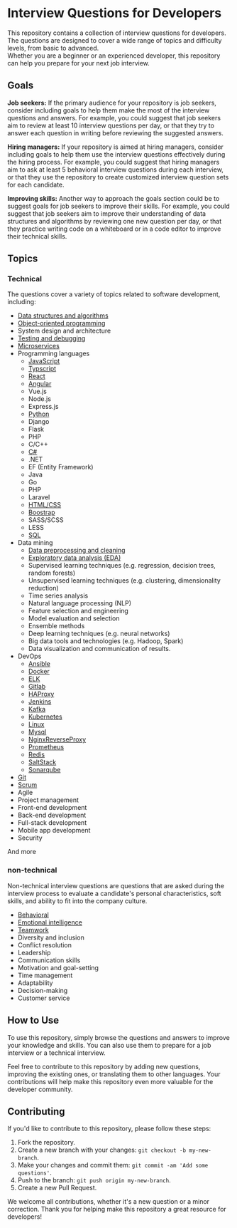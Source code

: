 # Interview Questions for Developers  
This repository contains a collection of interview questions for developers. The questions are designed to cover a wide range of topics and difficulty levels, from basic to advanced.  
Whether you are a beginner or an experienced developer, this repository can help you prepare for your next job interview.

## Goals
**Job seekers:** If the primary audience for your repository is job seekers, consider including goals to help them make the most of the interview questions and answers. For example, you could suggest that job seekers aim to review at least 10 interview questions per day, or that they try to answer each question in writing before reviewing the suggested answers.

**Hiring managers:** If your repository is aimed at hiring managers, consider including goals to help them use the interview questions effectively during the hiring process. For example, you could suggest that hiring managers aim to ask at least 5 behavioral interview questions during each interview, or that they use the repository to create customized interview question sets for each candidate.

**Improving skills:** Another way to approach the goals section could be to suggest goals for job seekers to improve their skills. For example, you could suggest that job seekers aim to improve their understanding of data structures and algorithms by reviewing one new question per day, or that they practice writing code on a whiteboard or in a code editor to improve their technical skills.

## Topics
### Technical
The questions cover a variety of topics related to software development, including:
- [Data structures and algorithms](https://github.com/valakhosravi/Interview-Questions-Answers/blob/test/Technical/Data%20structures%20and%20algorithms.md)  
- [Object-oriented programming](https://github.com/valakhosravi/Interview-Questions-Answers/blob/test/Technical/Object-oriented%20programming.md)  
- System design and architecture  
- [Testing and debugging](https://github.com/valakhosravi/Interview-Questions-Answers/blob/main/Technical/Testing%20and%20debugging.md)  
- [Microservices](https://github.com/valakhosravi/Interview-Questions-Answers/blob/main/Technical/Microservices.md)
- Programming languages
  - [JavaScript](https://github.com/valakhosravi/Interview-Questions-Answers/tree/test/Technical/Programming%20languages/JavaScript)
  - [Typscript](https://github.com/valakhosravi/Interview-Questions-Answers/blob/main/Technical/Programming%20languages/JavaScript/TypeScript.md)
  - [React](https://github.com/valakhosravi/Interview-Questions-Answers/blob/main/Technical/Programming%20languages/JavaScript/React.md)
  - [Angular](https://github.com/valakhosravi/Interview-Questions-Answers/blob/main/Technical/Programming%20languages/JavaScript/Angular.md)
  - Vue.js
  - Node.js
  - Express.js
  - [Python](https://github.com/valakhosravi/Interview-Questions-Answers/blob/main/Technical/Programming%20languages/Python.md)
  - Django
  - Flask
  - PHP
  - C/C++
  - [C#](https://github.com/valakhosravi/Interview-Questions-Answers/blob/main/Technical/Programming%20languages/C%23.md)
  - .NET
  - EF (Entity Framework)
  - Java
  - Go
  - PHP
  - Laravel
  - [HTML/CSS](https://github.com/valakhosravi/Interview-Questions-Answers/tree/main/Technical/Programming%20languages/HTML%20CSS)
  - [Boostrap](https://github.com/valakhosravi/Interview-Questions-Answers/blob/main/Technical/Programming%20languages/HTML%20CSS/Bootstrap.md)
  - SASS/SCSS
  - LESS
  - [SQL](https://github.com/valakhosravi/Interview-Questions-Answers/blob/main/Technical/Programming%20languages/SQL.md)
- Data mining
  - [Data preprocessing and cleaning](https://github.com/valakhosravi/Interview-Questions-Answers/blob/main/Technical/Data%20mining/Data%20preprocessing%20and%20cleaning.md)
  - [Exploratory data analysis (EDA)](https://github.com/valakhosravi/Interview-Questions-Answers/blob/main/Technical/Data%20mining/Exploratory%20data%20analysis%20(EDA).md)
  - Supervised learning techniques (e.g. regression, decision trees, random forests)
  - Unsupervised learning techniques (e.g. clustering, dimensionality reduction)
  - Time series analysis
  - Natural language processing (NLP)
  - Feature selection and engineering
  - Model evaluation and selection
  - Ensemble methods
  - Deep learning techniques (e.g. neural networks)
  - Big data tools and technologies (e.g. Hadoop, Spark)
  - Data visualization and communication of results.
- DevOps
  - [Ansible](https://github.com/valakhosravi/Interview-Questions-Answers/blob/main/Technical/Devops/Ansible.md)
  - [Docker](https://github.com/valakhosravi/Interview-Questions-Answers/blob/main/Technical/Devops/Docker.md)
  - [ELK](https://github.com/valakhosravi/Interview-Questions-Answers/blob/main/Technical/Devops/ELK.md)
  - [Gitlab](https://github.com/valakhosravi/Interview-Questions-Answers/blob/main/Technical/Devops/Gitlab.md)
  - [HAProxy](https://github.com/valakhosravi/Interview-Questions-Answers/blob/main/Technical/Devops/HAProxy.md)
  - [Jenkins](https://github.com/valakhosravi/Interview-Questions-Answers/blob/main/Technical/Devops/Jenkins.md)
  - [Kafka](https://github.com/valakhosravi/Interview-Questions-Answers/blob/main/Technical/Devops/Kafka.md)
  - [Kubernetes](https://github.com/valakhosravi/Interview-Questions-Answers/blob/main/Technical/Devops/Kubernetes.md)
  - [Linux](https://github.com/valakhosravi/Interview-Questions-Answers/blob/main/Technical/Devops/Linux.md)
  - [Mysql](https://github.com/valakhosravi/Interview-Questions-Answers/blob/main/Technical/Devops/Mysql.md)
  - [NginxReverseProxy](https://github.com/valakhosravi/Interview-Questions-Answers/blob/main/Technical/Devops/NginxReverseProxy.md)
  - [Prometheus](https://github.com/valakhosravi/Interview-Questions-Answers/blob/main/Technical/Devops/Prometheus.md)
  - [Redis](https://github.com/valakhosravi/Interview-Questions-Answers/blob/main/Technical/Devops/Redis.md)
  - [SaltStack](https://github.com/valakhosravi/Interview-Questions-Answers/blob/main/Technical/Devops/SaltStack.md)
  - [Sonarqube](https://github.com/valakhosravi/Interview-Questions-Answers/blob/main/Technical/Devops/Sonarqube.md)
- [Git](https://github.com/valakhosravi/Interview-Questions-Answers/blob/main/Technical/Git.md)
- [Scrum](https://github.com/valakhosravi/Interview-Questions-Answers/blob/main/Technical/Scrum.md)
- Agile
- Project management
- Front-end development
- Back-end development
- Full-stack development
- Mobile app development
- Security  

And more  
### non-technical
Non-technical interview questions are questions that are asked during the interview process to evaluate a candidate's personal characteristics, soft skills, and ability to fit into the company culture.
- [Behavioral](https://github.com/valakhosravi/Interview-Questions-Answers/blob/test/Non-technical/Behavioral.md)
- [Emotional intelligence](https://github.com/valakhosravi/Interview-Questions-Answers/blob/main/Non-technical/Emotional%20intelligence.md)
- [Teamwork](https://github.com/valakhosravi/Interview-Questions-Answers/blob/main/Non-technical/Teamwork.md)
- Diversity and inclusion
- Conflict resolution
- Leadership
- Communication skills
- Motivation and goal-setting
- Time management
- Adaptability
- Decision-making
- Customer service
## How to Use
To use this repository, simply browse the questions and answers to improve your knowledge and skills. You can also use them to prepare for a job interview or a technical interview.

Feel free to contribute to this repository by adding new questions, improving the existing ones, or translating them to other languages. Your contributions will help make this repository even more valuable for the developer community.

## Contributing
If you'd like to contribute to this repository, please follow these steps:

1. Fork the repository.
2. Create a new branch with your changes: `git checkout -b my-new-branch`.
3. Make your changes and commit them: `git commit -am 'Add some questions'`.
4. Push to the branch: `git push origin my-new-branch`.
5. Create a new Pull Request.  

We welcome all contributions, whether it's a new question or a minor correction. Thank you for helping make this repository a great resource for developers!
